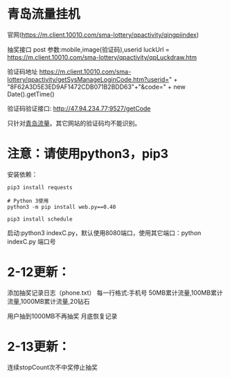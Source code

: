 # 青岛流量挂机

官网(https://m.client.10010.com/sma-lottery/qpactivity/qingpiindex)

抽奖接口 post
参数:mobile,image(验证码),userid
luckUrl = https://m.client.10010.com/sma-lottery/qpactivity/qpLuckdraw.htm

验证码地址
https://m.client.10010.com/sma-lottery/qpactivity/getSysManageLoginCode.htm?userid=" + "8F62A3D5E3ED9AF1472CDB071B2BDD63"+"&code=" + new Date().getTime()


验证码验证接口: http://47.94.234.77:9527/getCode
 
只针对[青岛流量](https://m.client.10010.com/sma-lottery/qpactivity/qingpiindex)。其它网站的验证码均不能识别。

# 注意：请使用python3，pip3

安装依赖：
```
pip3 install requests

# Python 3使用
python3 -m pip install web.py==0.40

pip3 install schedule
```
启动:python3 indexC.py，默认使用8080端口，使用其它端口：python indexC.py 端口号

# 2-12更新：
添加抽奖记录日志（phone.txt）
每一行格式:手机号 50MB累计流量,100MB累计流量,1000MB累计流量,20钻石

用户抽到1000MB不再抽奖
月底恢复记录

# 2-13更新：
连续stopCount次不中奖停止抽奖
